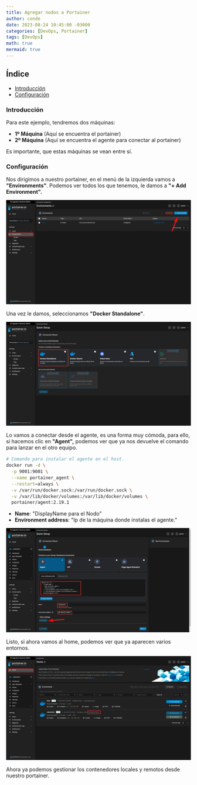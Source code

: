 ```yaml
---
title: Agregar nodos a Portainer
author: conde
date: 2023-08-24 10:45:00 -03000 
categories: [DevOps, Portainer]
tags: [DevOps]
math: true
mermaid: true
---
```


## Índice

- [Introducción](#introducción)
- [Configuración](#configuración)


### Introducción 

Para este ejemplo, tendremos dos máquinas: 

* **1º Máquina** (Aquí se encuentra el portainer)
* **2º Máquina** (Aquí se encuentra el agente para conectar al portainer)

Es importante, que estas máquinas se vean entre sí. 

### Configuración

Nos dirigimos a nuestro portainer, en el menú de la izquierda vamos a **"Environments"**. Podemos ver todos los que tenemos, le damos a **"+ Add Environment".**


![IntialConfig](/assets/img/post/portainer/portainer5.png)


Una vez le damos, seleccionamos **"Docker Standalone"**. 

![IntialConfig2](/assets/img/post/portainer/portainer6.png)

Lo vamos a conectar desde el agente, es una forma muy cómoda, para ello, si hacemos clic en **"Agent",** podemos ver que ya nos devuelve el comando para lanzar en el otro equipo. 

```bash
# Comando para instalar el agente en el host.
docker run -d \
  -p 9001:9001 \
  --name portainer_agent \
  --restart=always \
  -v /var/run/docker.sock:/var/run/docker.sock \
  -v /var/lib/docker/volumes:/var/lib/docker/volumes \
  portainer/agent:2.19.1
```

* **Name**: "DisplayName para el Nodo"
* **Environment address**: "Ip de la máquina donde instalas el agente." 

![IntialConfig3](/assets/img/post/portainer/portainer7.1.png)


Listo, si ahora vamos al home, podemos ver que ya aparecen varios entornos. 

![IntialConfig4](/assets/img/post/portainer/portainer8.1.png)

Ahora ya podemos gestionar los contenedores locales y remotos desde nuestro portainer. 
